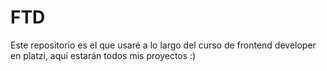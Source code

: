 # FTD
Este repositorio es el que usaré a lo largo del curso de frontend developer en platzi, aquí estarán todos mis proyectos :)
